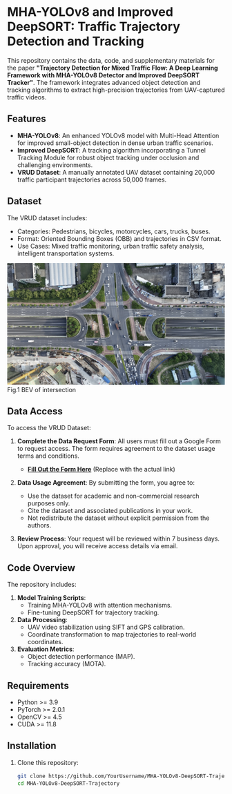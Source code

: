 # MHA-YOLOv8 and Improved DeepSORT: Traffic Trajectory Detection and Tracking

This repository contains the data, code, and supplementary materials for the paper **"Trajectory Detection for Mixed Traffic Flow: A Deep Learning Framework with MHA-YOLOv8 Detector and Improved DeepSORT Tracker"**. The framework integrates advanced object detection and tracking algorithms to extract high-precision trajectories from UAV-captured traffic videos.

## Features
- **MHA-YOLOv8**: An enhanced YOLOv8 model with Multi-Head Attention for improved small-object detection in dense urban traffic scenarios.
- **Improved DeepSORT**: A tracking algorithm incorporating a Tunnel Tracking Module for robust object tracking under occlusion and challenging environments.
- **VRUD Dataset**: A manually annotated UAV dataset containing 20,000 traffic participant trajectories across 50,000 frames.

## Dataset
The VRUD dataset includes:
- Categories: Pedestrians, bicycles, motorcycles, cars, trucks, buses.
- Format: Oriented Bounding Boxes (OBB) and trajectories in CSV format.
- Use Cases: Mixed traffic monitoring, urban traffic safety analysis, intelligent transportation systems.



![Fig1](https://github.com/Kingsely-o/MHA-YOLOv8-DeepSORT-Trajectory/blob/main/Fig.1.jpg)
Fig.1 BEV of intersection


## Data Access
To access the VRUD Dataset:
1. **Complete the Data Request Form**: All users must fill out a Google Form to request access. The form requires agreement to the dataset usage terms and conditions.
   - **[Fill Out the Form Here](#)** (Replace with the actual link)
2. **Data Usage Agreement**: By submitting the form, you agree to:
   - Use the dataset for academic and non-commercial research purposes only.
   - Cite the dataset and associated publications in your work.
   - Not redistribute the dataset without explicit permission from the authors.

3. **Review Process**: Your request will be reviewed within 7 business days. Upon approval, you will receive access details via email.


## Code Overview
The repository includes:
1. **Model Training Scripts**:
   - Training MHA-YOLOv8 with attention mechanisms.
   - Fine-tuning DeepSORT for trajectory tracking.
2. **Data Processing**:
   - UAV video stabilization using SIFT and GPS calibration.
   - Coordinate transformation to map trajectories to real-world coordinates.
3. **Evaluation Metrics**:
   - Object detection performance (MAP).
   - Tracking accuracy (MOTA).

## Requirements
- Python >= 3.9
- PyTorch >= 2.0.1
- OpenCV >= 4.5
- CUDA >= 11.8

## Installation
1. Clone this repository:
   ```bash
   git clone https://github.com/YourUsername/MHA-YOLOv8-DeepSORT-Trajectory.git
   cd MHA-YOLOv8-DeepSORT-Trajectory
